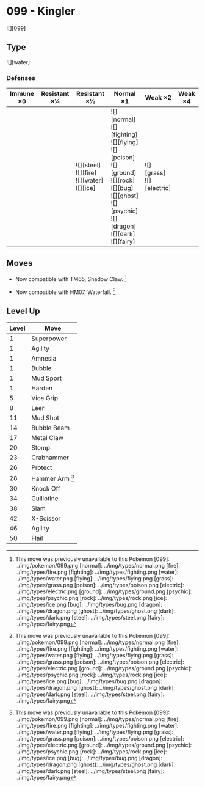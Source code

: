 # 099 - Kingler
![][099]

## Type

![][water]

### Defenses

Immune ×0 | Resistant ×¼ | Resistant ×½                                             | Normal ×1                                                                                                                                                                                 | Weak ×2                          | Weak ×4 | 
---       | ---          | ---                                                      | ---                                                                                                                                                                                       | ---                              | ---     | 
          |              | ![][steel]<br> ![][fire]<br> ![][water]<br> ![][ice]<br> | ![][normal]<br> ![][fighting]<br> ![][flying]<br> ![][poison]<br> ![][ground]<br> ![][rock]<br> ![][bug]<br> ![][ghost]<br> ![][psychic]<br> ![][dragon]<br> ![][dark]<br> ![][fairy]<br> | ![][grass]<br> ![][electric]<br> |         | 

## Moves

 - Now compatible with TM65, Shadow Claw. [^1]

 - Now compatible with HM07, Waterfall. [^1]

## Level Up

Level | Move            | 
---   | ---             | 
1     | Superpower      | 
1     | Agility         | 
1     | Amnesia         | 
1     | Bubble          | 
1     | Mud Sport       | 
1     | Harden          | 
5     | Vice Grip       | 
8     | Leer            | 
11    | Mud Shot        | 
14    | Bubble Beam     | 
17    | Metal Claw      | 
20    | Stomp           | 
23    | Crabhammer      | 
26    | Protect         | 
28    | Hammer Arm [^1] | 
30    | Knock Off       | 
34    | Guillotine      | 
38    | Slam            | 
42    | X-Scissor       | 
46    | Agility         | 
50    | Flail           | 

[^1]: This move was previously unavailable to this Pokémon
[099]: ../img/pokemon/099.png
[normal]: ../img/types/normal.png
[fire]: ../img/types/fire.png
[fighting]: ../img/types/fighting.png
[water]: ../img/types/water.png
[flying]: ../img/types/flying.png
[grass]: ../img/types/grass.png
[poison]: ../img/types/poison.png
[electric]: ../img/types/electric.png
[ground]: ../img/types/ground.png
[psychic]: ../img/types/psychic.png
[rock]: ../img/types/rock.png
[ice]: ../img/types/ice.png
[bug]: ../img/types/bug.png
[dragon]: ../img/types/dragon.png
[ghost]: ../img/types/ghost.png
[dark]: ../img/types/dark.png
[steel]: ../img/types/steel.png
[fairy]: ../img/types/fairy.png
